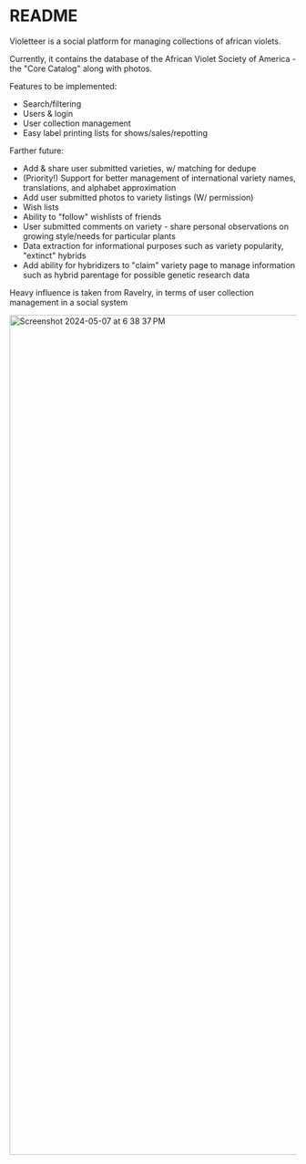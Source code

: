 # README

Violetteer is a social platform for managing collections of african violets.

Currently, it contains the database of the African Violet Society of America - the "Core Catalog" along with photos.

Features to be implemented:
* Search/filtering
* Users & login
* User collection management
* Easy label printing lists for shows/sales/repotting

Farther future:
* Add & share user submitted varieties, w/ matching for dedupe
* (Priority!) Support for better management of international variety names, translations, and alphabet approximation
* Add user submitted photos to variety listings (W/ permission)
* Wish lists
* Ability to "follow" wishlists of friends
* User submitted comments on variety - share personal observations on growing style/needs for particular plants
* Data extraction for informational purposes such as variety popularity, "extinct" hybrids
* Add ability for hybridizers to "claim" variety page to manage information such as hybrid parentage for possible genetic research data

Heavy influence is taken from Ravelry, in terms of user collection management in a social system


<img width="1473" alt="Screenshot 2024-05-07 at 6 38 37 PM" src="https://github.com/TheGoblinMatron/violetteer/assets/147907151/4f71f64a-ce33-4c8b-b656-637103b0ce55">

